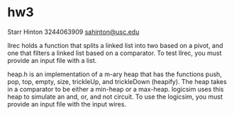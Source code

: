 # hw3
Starr Hinton
3244063909
sahinton@usc.edu

llrec holds a function that splits a linked list into two based on a pivot, and one that filters a linked list based on a comparator.
To test llrec, you must provide an input file with a list.

heap.h is an implementation of a m-ary heap that has the functions push, pop, top, empty, size, trickleUp, and trickleDown (heapify).
The heap takes in a comparator to be either a min-heap or a max-heap.
logicsim uses this heap to simulate an and, or, and not circuit.
To use the logicsim, you must provide an input file with the input wires.
